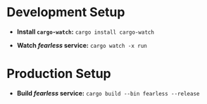 




# Development Setup

* **Install `cargo-watch`:** ```cargo install cargo-watch```

* **Watch _fearless_ service:** ```cargo watch -x run```

# Production Setup

* **Build _fearless_ service:** ```cargo build --bin fearless --release```